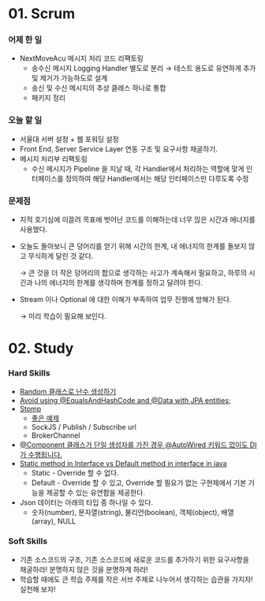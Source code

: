 # 01. Scrum

### 어제 한 일

- NextMoveAcu 메시지 처리 코드 리팩토링
    - 송수신 메시지 Logging Handler 별도로 분리 → 테스트 용도로 유연하게 추가 및 제거가 가능하도로 설계
    - 송신 및 수신 메시지의 추상 클래스 하나로 통합
    - 패키지 정리

### 오늘 할 일

- 서울대 서버 설정 + 웹 포워딩 설정
- Front End, Server Service Layer 연동 구조 및 요구사항 채굴하기.
- 메시지 처리부 리팩토링
    - 수신 메시지가 Pipeline 을 지날 때, 각 Handler에서 처리하는 역할에 맞게 인터페이스를 정의하여 해당 Handler에서는 해당 인터페이스만 다루도록 수정

### 문제점

- 지적 호기심에 이끌려 목표에 벗어난 코드를 이해하는데 너무 믾은 시간과 에너지를 사용했다.
- 오늘도 돌아보니 큰 덩어리를 얻기 위해 시간의 한계, 내 에너지의 한계를 돌보지 않고 무식하게 달린 것 같다.
    
    → 큰 것을 더 작은 덩어리의 합으로 생각하는 사고가 계속해서 필요하고, 하루의 시긴과 나의 에너지의 한계를 생각하며 한계를 정하고 달려야 한다. 
    
- Stream 이나 Optional 에 대한 이해가 부족하여 업무 진행에 방해가 된다.
    
    → 미리 학습이 필요해 보인다.
    

# 02. Study

### Hard Skills

- [Random 클래스로 난수 생성하기](https://coding-factory.tistory.com/530)
- [Avoid using @EqualsAndHashCode and @Data with JPA entities;](https://dzone.com/articles/lombok-and-jpa-what-may-go-wrong)
- [Stomp](https://docs.spring.io/spring-framework/docs/4.3.x/spring-framework-reference/html/websocket.html)
    - [좋은 예제](https://salepark.tistory.com/77)
    - SockJS / Publish / Subscribe url
    - BrokerChannel
- [@Component 클래스가 단일 생성자를 가진 경우 @AutoWired 키워드 없이도 DI가 수행됩니다.](https://2ham-s.tistory.com/278)
- [Static method in Interface vs Default method in interface in java](https://www.geeksforgeeks.org/static-method-in-interface-in-java/)
    - Static - Override 할 수 없다.
    - Default - Override 할 수 있고, Override 할 필요가 없는 구현체에서 기본 기능을 제공할 수 있는 유연함을 제공한다.
- Json 데이터는 아래의 타입 중 하나일 수 있다.
    - 숫자(number), 문자열(string), 불리언(boolean), 객체(object), 배열(array), NULL

### Soft Skills

- 기존 소스코드의 구조, 기존 소스코드에 새로운 코드를 추가하기 위한 요구사항을 채굴하라! 분명하지 않은 것을 분명하게 하라!
- 학습할 때에도 큰 학습 주제를 작은 서브 주제로 나누어서 생각하는 습관을 가지자! 실천해 보자!

